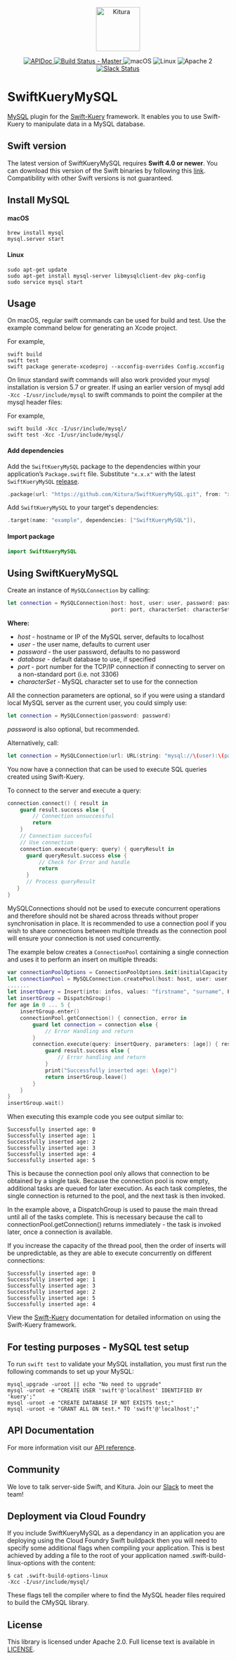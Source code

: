 <p align="center">
    <a href="https://www.kitura.dev">
        <img src="https://raw.githubusercontent.com/Kitura/Kitura/master/Sources/Kitura/resources/kitura-bird.svg?sanitize=true" height="100" alt="Kitura">
    </a>
</p>


<p align="center">
    <a href="https://kitura.github.io/SwiftKueryMySQL/index.html">
    <img src="https://img.shields.io/badge/apidoc-SwiftKueryMySQL-1FBCE4.svg?style=flat" alt="APIDoc">
    </a>
    <a href="https://travis-ci.org/Kitura/SwiftKueryMySQL">
    <img src="https://travis-ci.org/Kitura/SwiftKueryMySQL.svg?branch=master" alt="Build Status - Master">
    </a>
    <img src="https://img.shields.io/badge/os-macOS-green.svg?style=flat" alt="macOS">
    <img src="https://img.shields.io/badge/os-linux-green.svg?style=flat" alt="Linux">
    <img src="https://img.shields.io/badge/license-Apache2-blue.svg?style=flat" alt="Apache 2">
    <a href="https://slack.kitura.dev">
    <img src="http://swift-at-ibm-slack.mybluemix.net/badge.svg" alt="Slack Status">
    </a>
</p>

# SwiftKueryMySQL

[MySQL](https://dev.mysql.com/) plugin for the [Swift-Kuery](https://github.com/Kitura/Swift-Kuery) framework. It enables you to use Swift-Kuery to manipulate data in a MySQL database.

## Swift version
The latest version of SwiftKueryMySQL requires **Swift 4.0 or newer**. You can download this version of the Swift binaries by following this [link](https://swift.org/download/). Compatibility with other Swift versions is not guaranteed.

## Install MySQL

#### macOS
```
brew install mysql
mysql.server start
```

#### Linux
```
sudo apt-get update
sudo apt-get install mysql-server libmysqlclient-dev pkg-config
sudo service mysql start
```

## Usage

On macOS, regular swift commands can be used for build and test. Use the example command below for generating an Xcode project.

For example,
```
swift build
swift test
swift package generate-xcodeproj --xcconfig-overrides Config.xcconfig
```
On linux standard swift commands will also work provided your mysql installation is version 5.7 or greater. If using an earlier version of mysql add ` -Xcc -I/usr/include/mysql` to swift commands to point the compiler at the mysql header files:

For example,
```
swift build -Xcc -I/usr/include/mysql/
swift test -Xcc -I/usr/include/mysql/
```

#### Add dependencies

Add the `SwiftKueryMySQL` package to the dependencies within your application’s `Package.swift` file. Substitute `"x.x.x"` with the latest `SwiftKueryMySQL` [release](https://github.com/Kitura/SwiftKueryMySQL/releases).

```swift
.package(url: "https://github.com/Kitura/SwiftKueryMySQL.git", from: "x.x.x")
```

Add `SwiftKueryMySQL` to your target's dependencies:

```swift
.target(name: "example", dependencies: ["SwiftKueryMySQL"]),
```

#### Import package

  ```swift
  import SwiftKueryMySQL
  ```

## Using SwiftKueryMySQL

Create an instance of `MySQLConnection` by calling:

```swift
let connection = MySQLConnection(host: host, user: user, password: password, database: database,
                                 port: port, characterSet: characterSet)
```
**Where:**
- *host* - hostname or IP of the MySQL server, defaults to localhost
- *user* - the user name, defaults to current user
- *password* - the user password, defaults to no password
- *database* - default database to use, if specified
- *port* - port number for the TCP/IP connection if connecting to server on a non-standard port (i.e. not 3306)
- *characterSet* - MySQL character set to use for the connection

All the connection parameters are optional, so if you were using a standard local MySQL server as the current user, you could simply use:
```swift
let connection = MySQLConnection(password: password)
```
*password* is also optional, but recommended.

Alternatively, call:
```swift
let connection = MySQLConnection(url: URL(string: "mysql://\(user):\(password)@\(host):\(port)/\(database)")!))
```
You now have a connection that can be used to execute SQL queries created using Swift-Kuery.

To connect to the server and execute a query:
```swift
connection.connect() { result in
    guard result.success else {
        // Connection unsuccessful
        return
    }
    // Connection succesful
    // Use connection
    connection.execute(query: query) { queryResult in
      guard queryResult.success else {
          // Check for Error and handle
          return
      }
      // Process queryResult
   }
}
```

MySQLConnections should not be used to execute concurrent operations and therefore should not be shared across threads without proper synchronisation in place. It is recommended to use a connection pool if you wish to share connections between multiple threads as the connection pool will ensure your connection is not used concurrently.  

The example below creates a `ConnectionPool` containing a single connection and uses it to perform an insert on multiple threads:

```swift
var connectionPoolOptions = ConnectionPoolOptions.init(initialCapacity: 1, maxCapacity: 1)
let connectionPool = MySQLConnection.createPool(host: host, user: user, password: password, database: database, port: port, characterSet: nil, connectionTimeout: 10000, poolOptions: connectionPoolOptions)
.......
let insertQuery = Insert(into: infos, values: "firstname", "surname", Parameter())
let insertGroup = DispatchGroup()
for age in 0 ... 5 {
    insertGroup.enter()
    connectionPool.getConnection() { connection, error in
        guard let connection = connection else {
            // Error Handling and return
        }
        connection.execute(query: insertQuery, parameters: [age]) { result in
            guard result.success else {
                // Error handling and return
            }
            print("Successfully inserted age: \(age)")
            return insertGroup.leave()
        }
    }
}
insertGroup.wait()
```
When executing this example code you see output similar to:
```
Successfully inserted age: 0
Successfully inserted age: 1
Successfully inserted age: 2
Successfully inserted age: 3
Successfully inserted age: 4
Successfully inserted age: 5
```
This is because the connection pool only allows that connection to be obtained by a single task. Because the connection pool is now empty, additional tasks are queued for later execution. As each task completes, the single connection is returned to the pool, and the next task is then invoked.

In the example above, a DispatchGroup is used to pause the main thread until all of the tasks complete. This is necessary because the call to connectionPool.getConnection() returns immediately - the task is invoked later, once a connection is available.

If you increase the capacity of the thread pool, then the order of inserts will be unpredictable, as they are able to execute concurrently on different connections:
```
Successfully inserted age: 0
Successfully inserted age: 1
Successfully inserted age: 3
Successfully inserted age: 2
Successfully inserted age: 5
Successfully inserted age: 4
```

View the [Swift-Kuery](https://github.com/Kitura/Swift-Kuery) documentation for detailed information on using the Swift-Kuery framework.


## For testing purposes - MySQL test setup

To run `swift test` to validate your MySQL installation, you must first run the following commands to set up your MySQL:
```
mysql_upgrade -uroot || echo "No need to upgrade"
mysql -uroot -e "CREATE USER 'swift'@'localhost' IDENTIFIED BY 'kuery';"
mysql -uroot -e "CREATE DATABASE IF NOT EXISTS test;"
mysql -uroot -e "GRANT ALL ON test.* TO 'swift'@'localhost';"
```

## API Documentation
For more information visit our [API reference](https://kitura.github.io/SwiftKueryMySQL/index.html).

## Community

We love to talk server-side Swift, and Kitura. Join our [Slack](https://slack.kitura.dev) to meet the team!

## Deployment via Cloud Foundry

If you include SwiftKueryMySQL as a dependancy in an application you are deploying using the Cloud Foundry Swift buildpack then you will need to specify some additional flags when compiling your application. This is best achieved by adding a file to the root of your application named .swift-build-linux-options with the content:

```
$ cat .swift-build-options-linux 
-Xcc -I/usr/include/mysql/
```
These flags tell the compiler where to find the MySQL header files required to build the CMySQL library.

## License
This library is licensed under Apache 2.0. Full license text is available in [LICENSE](https://github.com/Kitura/SwiftKueryMySQL/blob/master/LICENSE.txt).
